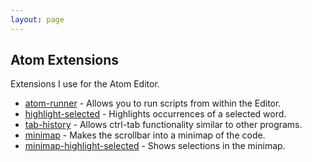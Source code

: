 ```yaml
---
layout: page
---
```

<h2>Atom Extensions</h2>
<p>Extensions I use for the Atom Editor.</p>

- [atom-runner](https://github.com/lsegal/atom-runner) - Allows you to run scripts from within the Editor.
- [highlight-selected](https://atom.io/packages/highlight-selected) - Highlights occurrences of a selected word.
- [tab-history](https://github.com/guillaume86/tab-history) - Allows ctrl-tab functionality similar to other programs.
- [minimap](https://atom.io/packages/minimap) - Makes the scrollbar into a minimap of the code.
- [minimap-highlight-selected](https://atom.io/packages/minimap-highlight-selected) - Shows selections in the minimap.
